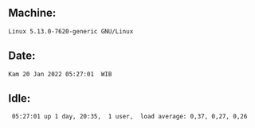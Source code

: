 ## Machine:
```
Linux 5.13.0-7620-generic GNU/Linux
```
## Date:
```
Kam 20 Jan 2022 05:27:01  WIB
```
## Idle:
```
 05:27:01 up 1 day, 20:35,  1 user,  load average: 0,37, 0,27, 0,26
```

